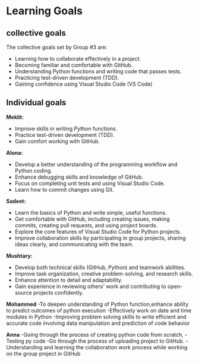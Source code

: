 # Learning Goals

## collective goals

The collective goals set by Group #3 are:  

- Learning how to collaborate effectively in a project.  
- Becoming familiar and comfortable with GitHub.  
- Understanding Python functions and writing code that passes tests.  
- Practicing test-driven development (TDD).  
- Gaining confidence using Visual Studio Code (VS Code)

## Individual goals

**Meklit:**  

- Improve skills in writing Python functions.  
- Practice test-driven development (TDD).  
- Gain comfort working with GitHub.

**Alona:**  

- Develop a better understanding of the programming workflow and Python coding.  
- Enhance debugging skills and knowledge of GitHub.  
- Focus on completing unit tests and using Visual Studio Code.  
- Learn how to commit changes using Git.

**Sadeet:**  

- Learn the basics of Python and write simple, useful functions.  
- Get comfortable with GitHub, including creating issues, making commits, creating pull requests, and using project boards.  
- Explore the core features of Visual Studio Code for Python projects.  
- Improve collaboration skills by participating in group projects, sharing ideas clearly, and communicating with the team.

**Mushtary:**  

- Develop both technical skills (GitHub, Python) and teamwork abilities.  
- Improve task organization, creative problem-solving, and research skills.  
- Enhance attention to detail and adaptability.  
- Gain experience in reviewing others' work and contributing to open-source projects confidently.

**Mohammed**
-To deepen understanding of Python function,enhance ability to predict outcomes of python execution
-Effectively work on date and time modules in Python
-Improving problem solving skills to write efficient and accurate code involving data manipulation and prediction of code behavior

**Anna**
-Going through the process of creating python code from scratch,
-Testing py code
-Go through the process of uploading project to GitHub.
-Understanding and learning the collaboration work process while working on the group project in GitHub
